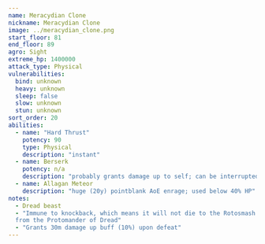 ```yaml
---
name: Meracydian Clone
nickname: Meracydian Clone
image: ../meracydian_clone.png
start_floor: 81
end_floor: 89
agro: Sight
extreme_hp: 1400000
attack_type: Physical
vulnerabilities:
  bind: unknown
  heavy: unknown
  sleep: false
  slow: unknown
  stun: unknown
sort_order: 20
abilities:
  - name: "Hard Thrust"
    potency: 90
    type: Physical
    description: "instant"
  - name: Berserk
    potency: n/a
    description: "probably grants damage up to self; can be interrupted"
  - name: Allagan Meteor
    description: "huge (20y) pointblank AoE enrage; used below 40% HP"
notes:
  - Dread beast
  - "Immune to knockback, which means it will not die to the Rotosmash ability
  from the Protomander of Dread"
  - "Grants 30m damage up buff (10%) upon defeat"
---
```

